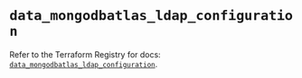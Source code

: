 # `data_mongodbatlas_ldap_configuration`

Refer to the Terraform Registry for docs: [`data_mongodbatlas_ldap_configuration`](https://registry.terraform.io/providers/mongodb/mongodbatlas/1.40.0/docs/data-sources/ldap_configuration).
